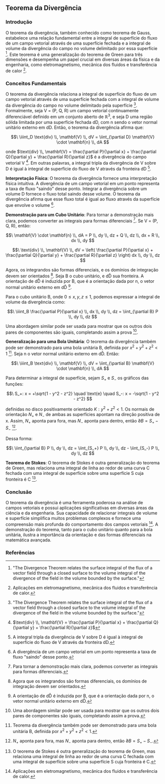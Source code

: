 ## Teorema da Divergência

### Introdução
O teorema da divergência, também conhecido como teorema de Gauss, estabelece uma relação fundamental entre a integral de superfície do fluxo de um campo vetorial através de uma superfície fechada e a integral de volume da divergência do campo no volume delimitado por essa superfície [^citação_teorema_divergencia]. Este teorema é uma generalização do teorema de Green para três dimensões e desempenha um papel crucial em diversas áreas da física e da engenharia, como eletromagnetismo, mecânica dos fluidos e transferência de calor [^aplicacoes_teorema_divergencia].

### Conceitos Fundamentais
O teorema da divergência relaciona a integral de superfície do fluxo de um campo vetorial através de uma superfície fechada com a integral de volume da divergência do campo no volume delimitado pela superfície [^citação_teorema_divergencia]. Formalmente, seja V = (P, Q, R) um campo vetorial continuamente diferenciável definido em um conjunto aberto de $\mathbb{R}^3$, e seja D uma região sólida limitada por uma superfície fechada dD, com n sendo o vetor normal unitário externo em dD. Então, o teorema da divergência afirma que:

$$\
\iiint_D \text{div} \\, \mathbf{V} \\, dV = \iint_{\partial D} \mathbf{V} \cdot \mathbf{n} \\, dA
$$

onde $\text{div} \\, \mathbf{V} = \frac{\partial P}{\partial x} + \frac{\partial Q}{\partial y} + \frac{\partial R}{\partial z}$ é a divergência do campo vetorial V [^formula_divergencia]. Em outras palavras, a integral tripla da divergência de V sobre D é igual à integral de superfície do fluxo de V através da fronteira dD [^intepretacao_teorema_divergencia].

**Interpretação Física**:
O teorema da divergência fornece uma interpretação física intuitiva. A divergência de um campo vetorial em um ponto representa a taxa de fluxo "saindo" desse ponto. Integrar a divergência sobre um volume D fornece o fluxo total saindo desse volume. O teorema da divergência afirma que esse fluxo total é igual ao fluxo através da superfície que envolve o volume [^interpretacao_fisica_divergencia].

**Demonstração para um Cubo Unitário**:
Para tornar a demonstração mais clara, podemos converter as integrais para formas diferenciais [^prova_teorema_cubo]. Se V = (P, Q, R), então:

$$\
\mathbf{V} \cdot \mathbf{n} \\, dA = P \\, dy \\, dz + Q \\, dz \\, dx + R \\, dx \\, dy
$$

$$\
\text{div} \\, \mathbf{V} \\, dV = \left( \frac{\partial P}{\partial x} + \frac{\partial Q}{\partial y} + \frac{\partial R}{\partial z} \right) dx \\, dy \\, dz
$$

Agora, os integrandos são formas diferenciais, e os domínios de integração devem ser orientados [^orientacao_dominios]. Seja B o cubo unitário, e dĎ sua fronteira. A orientação de dĎ é induzida por B, que é a orientação dada por n, o vetor normal unitário externo em dĎ [^orientacao_fronteira].

Para o cubo unitário B, onde $0 \leq x, y, z \leq 1$, podemos expressar a integral de volume da divergência como:

$$\
\iiint_B \frac{\partial P}{\partial x} \\, dx \\, dy \\, dz = \iint_{\partial B} P \\, dy \\, dz
$$

Uma abordagem similar pode ser usada para mostrar que os outros dois pares de componentes são iguais, completando assim a prova [^abordagem_similar].

**Generalização para uma Bola Unitária**:
O teorema da divergência também pode ser demonstrado para uma bola unitária B, definida por $x^2 + y^2 + z^2 < 1$ [^teorema_divergencia_bola]. Seja n o vetor normal unitário externo em dĎ. Então:

$$\
\iiint_B \text{div} \\, \mathbf{V} \\, dV = \iint_{\partial B} \mathbf{V} \cdot \mathbf{n} \\, dA
$$

Para determinar a integral de superfície, sejam $S_+$ e $S_-$ os gráficos das funções:

$$\
S_+: x = +\sqrt{1 - y^2 - z^2} \quad \text{e} \quad S_-: x = -\sqrt{1 - y^2 - z^2}
$$

definidas no disco positivamente orientado $K: y^2 + z^2 < 1$. Os normais de orientação $N_+$ e $N_-$ de ambas as superfícies apontam na direção positiva de x. Assim, $N_+$ aponta para fora, mas $N_-$ aponta para dentro, então $\partial B = S_+ - S_-$ [^orientacao_normal_bola].

Dessa forma:

$$\
\iint_{\partial B} P \\, dy \\, dz = \iint_{S_+} P \\, dy \\, dz - \iint_{S_-} P \\, dy \\, dz
$$

**Teorema de Stokes**:
O teorema de Stokes é outra generalização do teorema de Green, mas relaciona uma integral de linha ao redor de uma curva C fechada com uma integral de superfície sobre uma superfície S cuja fronteira é C [^relacao_stokes].

### Conclusão
O teorema da divergência é uma ferramenta poderosa na análise de campos vetoriais e possui aplicações significativas em diversas áreas da ciência e da engenharia. Sua capacidade de relacionar integrais de volume e superfície simplifica muitos problemas complexos e fornece uma compreensão mais profunda do comportamento dos campos vetoriais [^aplicacoes_teorema_divergencia]. A demonstração do teorema, tanto para o cubo unitário quanto para a bola unitária, ilustra a importância da orientação e das formas diferenciais na matemática avançada.
### Referências
[^citação_teorema_divergencia]: "The Divergence Theorem relates the surface integral of the flux of a vector field through a closed surface to the volume integral of the divergence of the field in the volume bounded by the surface."
[^aplicacoes_teorema_divergencia]: Aplicações em eletromagnetismo, mecânica dos fluidos e transferência de calor.
[^formula_divergencia]: $\text{div} \\, \mathbf{V} = \frac{\partial P}{\partial x} + \frac{\partial Q}{\partial y} + \frac{\partial R}{\partial z}$
[^intepretacao_teorema_divergencia]: A integral tripla da divergência de V sobre D é igual à integral de superfície do fluxo de V através da fronteira dD.
[^interpretacao_fisica_divergencia]: A divergência de um campo vetorial em um ponto representa a taxa de fluxo "saindo" desse ponto.
[^prova_teorema_cubo]: Para tornar a demonstração mais clara, podemos converter as integrais para formas diferenciais.
[^orientacao_dominios]: Agora que os integrandos são formas diferenciais, os domínios de integração devem ser orientados.
[^orientacao_fronteira]: A orientação de dĎ é induzida por B, que é a orientação dada por n, o vetor normal unitário externo em dĎ.
[^abordagem_similar]: Uma abordagem similar pode ser usada para mostrar que os outros dois pares de componentes são iguais, completando assim a prova.
[^teorema_divergencia_bola]: Teorema da divergência também pode ser demonstrado para uma bola unitária B, definida por $x^2 + y^2 + z^2 < 1$.
[^orientacao_normal_bola]: $N_+$ aponta para fora, mas $N_-$ aponta para dentro, então $\partial B = S_+ - S_-$.
[^relacao_stokes]: O teorema de Stokes é outra generalização do teorema de Green, mas relaciona uma integral de linha ao redor de uma curva C fechada com uma integral de superfície sobre uma superfície S cuja fronteira é C.
<!-- END -->
